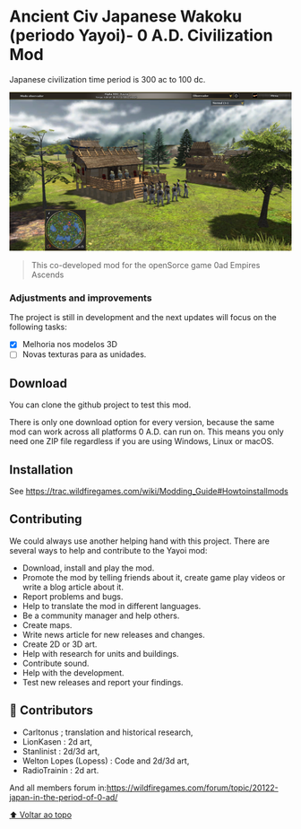 # Ancient Civ Japanese Wakoku (periodo Yayoi)- 0 A.D. Civilization Mod

Japanese civilization time period is  300 ac to 100 dc.

<img src="./screenshot0008.png.b8f1f29a5077457c52ad1b9ea57e9d86.png" alt="imagem">

> This co-developed mod for the openSorce game 0ad Empires Ascends

### Adjustments and improvements

The project is still in development and the next updates will focus on the following tasks:

- [x] Melhoria nos modelos 3D
- [ ] Novas texturas para as unidades.

## Download

You can clone the github project to test this mod.

There is only one download option for every version, because the same mod can work across all platforms 0 A.D. can run on. This means you only need one ZIP file regardless if you are using Windows, Linux or macOS.

## Installation

See https://trac.wildfiregames.com/wiki/Modding_Guide#Howtoinstallmods

## Contributing

We could always use another helping hand with this project. There are several ways to help and contribute to the Yayoi mod:

- Download, install and play the mod.
- Promote the mod by telling friends about it, create game play videos or write a blog article about it.
- Report problems and bugs.
- Help to translate the mod in different languages.
- Be a community manager and help others.
- Create maps.
- Write news article for new releases and changes.
- Create 2D or 3D art.
- Help with research for units and buildings.
- Contribute sound.
- Help with the development.
- Test new releases and report your findings.


## 🤝 Contributors

* Carltonus ; translation and historical research,
* LionKasen : 2d art,
* Stanlinist : 2d/3d art,
* Welton Lopes (Lopess) : Code and 2d/3d art,
* RadioTrainin : 2d art.

 And all members forum in:https://wildfiregames.com/forum/topic/20122-japan-in-the-period-of-0-ad/ 


[⬆ Voltar ao topo](#nome-do-projeto)<br>